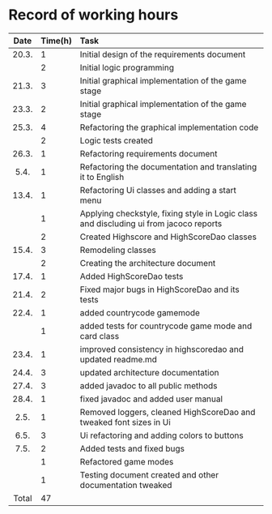 # Record of working hours
| Date | Time(h) | Task |
| :----:|:-----| :-----|
| 20.3. | 1    | Initial design of the requirements document |
|	| 2    | Initial logic programming |
| 21.3. | 3    | Initial graphical implementation of the game stage |
| 23.3. | 2    | Initial graphical implementation of the game stage |
| 25.3. | 4    | Refactoring the graphical implementation code |
|       | 2    | Logic tests created |
| 26.3. | 1    | Refactoring requirements document |
| 5.4.  | 1    | Refactoring the documentation and translating it to English |
| 13.4.	| 1	| Refactoring Ui classes and adding a start menu	|
|	| 1	| Applying checkstyle, fixing style in Logic class and discluding ui from jacoco reports 	|
|	| 2	| Created Highscore and HighScoreDao classes 	|
| 15.4. | 3 |  Remodeling classes  |
| 	|   2  | Creating the architecture document  |
| 17.4.	| 1	| Added HighScoreDao tests |
| 21.4. | 2 | Fixed major bugs in HighScoreDao and its tests |
| 22.4. | 1 | added countrycode gamemode	|
| 	| 1 | added tests for countrycode game mode and card class |
| 23.4. | 1 | improved consistency in highscoredao and updated readme.md |
| 24.4. | 3 | updated architecture documentation |
| 27.4.	| 3 | added javadoc to all public methods |
| 28.4. | 1 | fixed javadoc and added user manual |
| 2.5. | 1 | Removed loggers, cleaned HighScoreDao and tweaked font sizes in Ui |
| 6.5. | 3 | Ui refactoring and adding colors to buttons |
| 7.5. | 2 | Added tests and fixed bugs |
|      | 1 | Refactored game modes |
|      | 1 | Testing document created and other documentation tweaked |
| Total | 47   | | 
